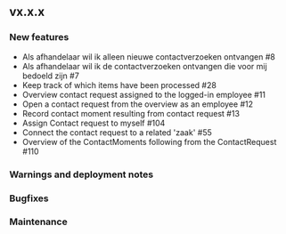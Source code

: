 ## vx.x.x

### New features

- Als afhandelaar wil ik alleen nieuwe contactverzoeken ontvangen #8
- Als afhandelaar wil ik de contactverzoeken ontvangen die voor mij bedoeld zijn #7
- Keep track of which items have been processed #28
- Overview contact request assigned to the logged-in employee #11
- Open a contact request from the overview as an employee #12
- Record contact moment resulting from contact request #13
- Assign Contact request to myself #104
- Connect the contact request to a related 'zaak' #55
- Overview of the ContactMoments following from the ContactRequest #110

### Warnings and deployment notes

### Bugfixes

### Maintenance
